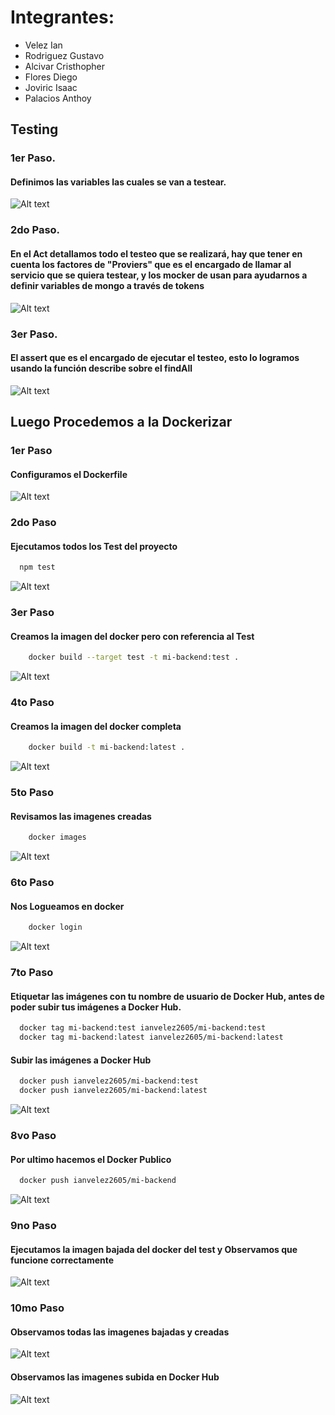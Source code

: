 
# Integrantes:
- Velez Ian
- Rodriguez Gustavo
- Alcivar Cristhopher
- Flores Diego
- Joviric Isaac
- Palacios Anthoy
## Testing

### 1er Paso.
#### Definimos las variables las cuales se van a testear.
![Alt text](images/9.png)

### 2do Paso.
#### En el Act detallamos todo el testeo que se realizará, hay que tener en cuenta los factores de "Proviers" que es el encargado de llamar al servicio que se quiera testear, y los mocker de usan para ayudarnos a definir variables de mongo a través de tokens
![Alt text](images/10.png)

### 3er Paso.
#### El assert que es el encargado de ejecutar el testeo, esto lo logramos usando la función describe sobre el findAll
![Alt text](images/11.png)

## Luego Procedemos a la Dockerizar 

### 1er Paso
#### Configuramos el Dockerfile
![Alt text](images/12.png)

### 2do Paso
#### Ejecutamos todos los Test del proyecto
```sh
  npm test
```
![Alt text](images/13.png)

### 3er Paso
#### Creamos la imagen del docker pero con referencia al Test
```sh
    docker build --target test -t mi-backend:test .  
```    
![Alt text](images/14.png)

### 4to Paso
#### Creamos la imagen del docker completa
```sh
    docker build -t mi-backend:latest .
``` 
![Alt text](images/15.png)

### 5to Paso
#### Revisamos las imagenes creadas 
```sh
    docker images
``` 
![Alt text](images/16.png)

### 6to Paso
#### Nos Logueamos en docker
```sh
    docker login
``` 
![Alt text](images/17.png)

### 7to Paso
#### Etiquetar las imágenes con tu nombre de usuario de Docker Hub, antes de poder subir tus imágenes a Docker Hub.
```sh
  docker tag mi-backend:test ianvelez2605/mi-backend:test
  docker tag mi-backend:latest ianvelez2605/mi-backend:latest
```
#### Subir las imágenes a Docker Hub
```sh
  docker push ianvelez2605/mi-backend:test
  docker push ianvelez2605/mi-backend:latest
```
![Alt text](images/18.png)

### 8vo Paso
#### Por ultimo hacemos el Docker Publico
```sh
  docker push ianvelez2605/mi-backend
```
![Alt text](images/19.png)

### 9no Paso
#### Ejecutamos la imagen bajada del docker del test y Observamos que funcione correctamente
![Alt text](images/20.png)

### 10mo Paso
#### Observamos todas las imagenes bajadas y creadas
![Alt text](images/21.png)

#### Observamos las imagenes subida en Docker Hub
![Alt text](images/22.png)